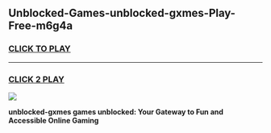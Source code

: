 
## Unblocked-Games-unblocked-gxmes-Play-Free-m6g4a
<h3>
<a href="https://premium76.site?title=unblocked-gxmes&ref=23A">CLICK TO PLAY</a></h3>
<hr>

<h3>
<a href="https://premium76.site?title=unblocked-gxmes&ref=23A">CLICK 2 PLAY</a>
  
</h3>

<a href="https://premium76.site?title=unblocked-gxmes&ref=23A"><img src="https://clearcache.store/games.png"></a>


**unblocked-gxmes games unblocked: Your Gateway to Fun and Accessible Online Gaming**
